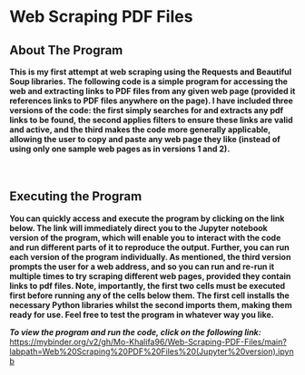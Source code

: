 # Web Scraping PDF Files

## About The Program
**This is my first attempt at web scraping using the Requests and Beautiful Soup libraries. The following code is a simple program for accessing 
the web and extracting links to PDF files from any given web page (provided it references links to PDF files anywhere on the page). I have included 
three versions of the code: the first simply searches for and extracts any pdf links to be found, the second applies filters to ensure these links 
are valid and active, and the third makes the code more generally applicable, allowing the user to copy and paste any web page they like (instead of 
using only one sample web pages as in versions 1 and 2).**
<br>
<br>
<br>

## Executing the Program 
**You can quickly access and execute the program by clicking on the link below. The link will immediately direct you to the 
Jupyter notebook version of the program, which will enable you to interact with the code and run different parts of it to 
reproduce the output. Further, you can run each version of the program individually. As mentioned, the third version prompts 
the user for a web address, and so you can run and re-run it multiple times to try scraping different web pages, provided they 
contain links to pdf files. Note, importantly, the first two cells must be executed first before running any of the cells below 
them. The first cell installs the necessary Python libraries whilst the second imports them, making them ready for use. Feel 
free to test the program in whatever way you like.**
<br>

***To view the program and run the code, click on the following link:*** <br>
https://mybinder.org/v2/gh/Mo-Khalifa96/Web-Scraping-PDF-Files/main?labpath=Web%20Scraping%20PDF%20Files%20(Jupyter%20version).ipynb
<br>

